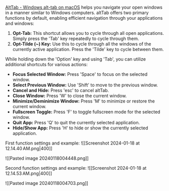 [AltTab - Windows alt-tab on macOS](https://alt-tab-macos.netlify.app) helps you navigate your open windows in a manner similar to Windows computers. altTab offers two primary functions by default, enabling efficient navigation through your applications and windows:
1. **Opt-Tab:** This shortcut allows you to cycle through all open applications. Simply press the 'Tab' key repeatedly to cycle through them.
2. **Opt-Tilde (~) Key:** Use this to cycle through all the windows of the currently active application. Press the 'Tilde' key to cycle between them.

While holding down the 'Option' key and using 'Tab', you can utilize additional shortcuts for various actions:
- **Focus Selected Window:** Press 'Space' to focus on the selected window.
- **Select Previous Window:** Use 'Shift' to move to the previous window.
- **Cancel and Hide:** Press 'esc' to cancel altTab.
- **Close Window:** Press 'W' to close the current window.
- **Minimize/Deminimize Window:** Press 'M' to minimize or restore the current window.
- **Fullscreen Toggle:** Press 'F' to toggle fullscreen mode for the selected window.
- **Quit App:** Press 'Q' to quit the currently selected application.
- **Hide/Show App:** Press 'H' to hide or show the currently selected application.

First function settings and example:
![[Screenshot 2024-01-18 at 12.14.40 AM.png|400]]

![[Pasted image 20240118004448.png]]

Second function settings and example:
![[Screenshot 2024-01-18 at 12.14.53 AM.png|400]]

![[Pasted image 20240118004703.png]]